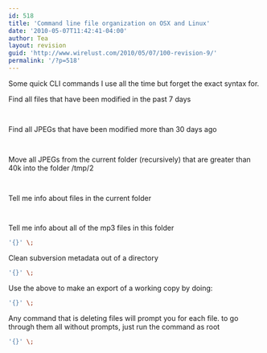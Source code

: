 ```yaml
---
id: 518
title: 'Command line file organization on OSX and Linux'
date: '2010-05-07T11:42:41-04:00'
author: Tea
layout: revision
guid: 'http://www.wirelust.com/2010/05/07/100-revision-9/'
permalink: '/?p=518'
---
```


Some quick CLI commands I use all the time but forget the exact syntax for.

Find all files that have been modified in the past 7 days

```bash
 
```

Find all JPEGs that have been modified more than 30 days ago

```bash
 
```

Move all JPEGs from the current folder (recursively) that are greater than 40k into the folder /tmp/2

```bash
 
```

Tell me info about files in the current folder

```bash
 
```

Tell me info about all of the mp3 files in this folder

```bash
'{}' \;
```

Clean subversion metadata out of a directory

```bash
'{}' \;
```

Use the above to make an export of a working copy by doing:

```bash
'{}' \;
```

Any command that is deleting files will prompt you for each file. to go through them all without prompts, just run the command as root

```bash
'{}' \;
```